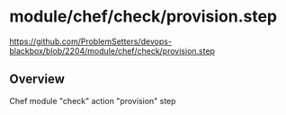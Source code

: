 # module/chef/check/provision.step

https://github.com/ProblemSetters/devops-blackbox/blob/2204/module/chef/check/provision.step

## Overview

Chef module "check" action "provision" step


